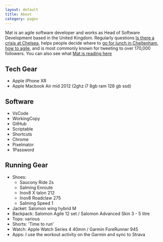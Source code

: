 ```yaml
---
layout: default
title: About
category: pages
---
```


 Mat is an agile software developer and works as Head of Software Development based in the United Kingdom. Regularly questions [Is there a crisis at Chelsea](https://isthereacrisis.thechels.uk), helps people decide where to [go for lunch in Cheltenham](https://lunch.thechels.uk), [how to agile](https://ScrumRadiator.thechels.uk), and is most commonly known for tweeting to over 170,000 followers. You can also see what [Mat is reading here](/pages/books)

## Tech Gear

- Apple iPhone XR
- Apple Macbook Air mid 2012 (2ghz i7 8gb ram 128 gb ssd)

## Software

- VsCode
- WorkingCopy
- GitHub
- Scriptable
- Shortcuts
- Chrome
- Pixelmator
- 1Password

## Running Gear

- Shoes:
  - Saucony Ride 2s
  - Salming Enroute
  - Inov8 X talon 212
  - Inov8 Roadclaw 275
  - Salming Speed 1
- Jacket: Salomon wing hybrid M
- Backpack: Salomon Agile 12 set / Salomon Advanced Skin 3 - 5 litre
- Tops: various
- Shorts: 'Time to run'
- Watch: Apple Watch Series 4 40mm / Garmin ForeRunner 945
- Apps: I use the workout activity on the Garmin and sync to Strava
